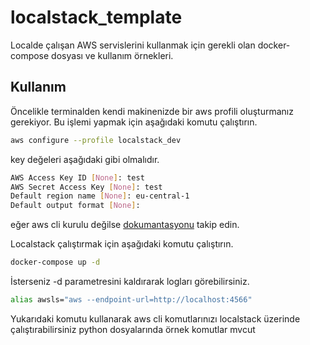 # localstack_template


Localde çalışan AWS servislerini kullanmak için gerekli olan docker-compose dosyası ve kullanım örnekleri.

## Kullanım

Öncelikle terminalden kendi makinenizde bir aws profili oluşturmanız gerekiyor. Bu işlemi yapmak için aşağıdaki komutu çalıştırın.

```bash
aws configure --profile localstack_dev
```
key değeleri aşağıdaki gibi olmalıdır.

```bash
AWS Access Key ID [None]: test 
AWS Secret Access Key [None]: test
Default region name [None]: eu-central-1
Default output format [None]: 
```
eğer aws cli kurulu değilse [dokumantasyonu](https://docs.aws.amazon.com/cli/latest/userguide/install-cliv2.html) takip edin.

Localstack çalıştırmak için aşağıdaki komutu çalıştırın.

```bash
docker-compose up -d
```

İsterseniz -d parametresini kaldırarak logları görebilirsiniz.

```bash
alias awsls="aws --endpoint-url=http://localhost:4566"
```

Yukarıdaki komutu kullanarak aws cli komutlarınızı localstack üzerinde çalıştırabilirsiniz python dosyalarında örnek komutlar mvcut


